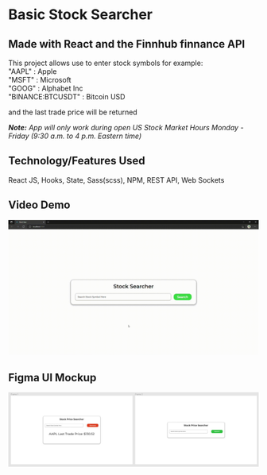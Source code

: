 # Basic Stock Searcher

## Made with React and the Finnhub finnance API

This project allows use to enter stock symbols for example:  
"AAPL" : Apple  
"MSFT" : Microsoft  
"GOOG" : Alphabet Inc  
"BINANCE:BTCUSDT" : Bitcoin USD

and the last trade price will be returned

_**Note:** App will only work during open US Stock Market Hours Monday - Friday (9:30 a.m. to 4 p.m. Eastern time)_

## Technology/Features Used

React JS, Hooks, State, Sass(scss), NPM, REST API, Web Sockets

## Video Demo

![Demo](demo.gif)

## Figma UI Mockup

![Mockup](Mockup.JPG)
